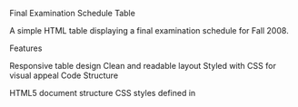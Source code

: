 Final Examination Schedule Table

A simple HTML table displaying a final examination schedule for Fall 2008.

Features

Responsive table design
Clean and readable layout
Styled with CSS for visual appeal
Code Structure

HTML5 document structure
CSS styles defined in <style> block
Table structure with clear headers and data cells
Usage


